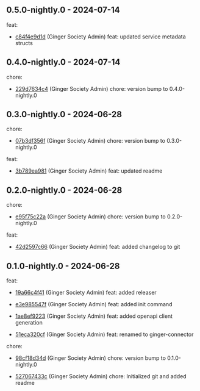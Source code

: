 ## 0.5.0-nightly.0 - 2024-07-14
feat:
 - [c84f4e9d1d](c84f4e9d1dec5976afdbb831c325476087fd18d6) (Ginger Society Admin) feat: updated service metadata structs
	
## 0.4.0-nightly.0 - 2024-07-14
chore:
 - [229d7634c4](229d7634c402c8c3a27632b2798731e01b4830f2) (Ginger Society Admin) chore: version bump to 0.4.0-nightly.0
	
## 0.3.0-nightly.0 - 2024-06-28
chore:
 - [07b3df356f](07b3df356f50ebbaaa8bb5ce2b56256ec4779498) (Ginger Society Admin) chore: version bump to 0.3.0-nightly.0
	
feat:
 - [3b789ea981](3b789ea981a0696eda43e07cff79898f883fc4af) (Ginger Society Admin) feat: updated readme
	
## 0.2.0-nightly.0 - 2024-06-28
chore:
 - [e95f75c22a](e95f75c22afb0447a4c56c089556e77fd34ac119) (Ginger Society Admin) chore: version bump to 0.2.0-nightly.0
	
feat:
 - [42d2597c66](42d2597c66893039dab51e166a56924c7e771454) (Ginger Society Admin) feat: added changelog to git
	
## 0.1.0-nightly.0 - 2024-06-28
feat:
 - [19a66c4f41](19a66c4f4166af3d31e003f2e20bcba76af99965) (Ginger Society Admin) feat: added releaser
	
 - [e3e985547f](e3e985547fe90ab96f9163cd54c7e3855ff1a768) (Ginger Society Admin) feat: added init command
	
 - [1ae8ef9223](1ae8ef92238b9d6432df9e6330cc1861ccbcbbc7) (Ginger Society Admin) feat: added openapi client generation
	
 - [51eca320cf](51eca320cf408e0f4f5238fbbb8d9239ca73d2b9) (Ginger Society Admin) feat: renamed to ginger-connector
	
chore:
 - [98cf18d34d](98cf18d34d59e6181989b274a5a9dfbd2e38849b) (Ginger Society Admin) chore: version bump to 0.1.0-nightly.0
	
 - [527067433c](527067433c5c49e8a2daefa9056b7bb20e117780) (Ginger Society Admin) chore: Initialized git and added readme
	
